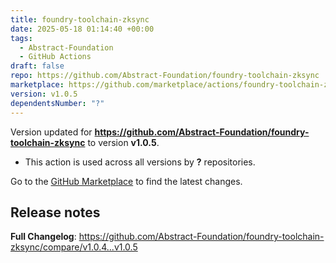 ```yaml
---
title: foundry-toolchain-zksync
date: 2025-05-18 01:14:40 +00:00
tags:
  - Abstract-Foundation
  - GitHub Actions
draft: false
repo: https://github.com/Abstract-Foundation/foundry-toolchain-zksync
marketplace: https://github.com/marketplace/actions/foundry-toolchain-zksync
version: v1.0.5
dependentsNumber: "?"
---
```



Version updated for **https://github.com/Abstract-Foundation/foundry-toolchain-zksync** to version **v1.0.5**.
- This action is used across all versions by **?** repositories.

Go to the [GitHub Marketplace](https://github.com/marketplace/actions/foundry-toolchain-zksync) to find the latest changes.

## Release notes

**Full Changelog**: https://github.com/Abstract-Foundation/foundry-toolchain-zksync/compare/v1.0.4...v1.0.5
